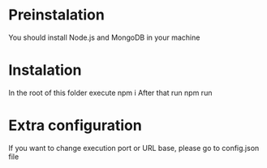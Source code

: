 # Preinstalation
You should install Node.js and MongoDB in your machine

# Instalation
In the root of this folder execute
    npm i
After that run
    npm run

# Extra configuration
If you want to change execution port or URL base, please go to config.json file